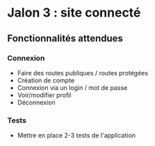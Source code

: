 # Jalon 3 : site connecté

## Fonctionnalités attendues

### Connexion
- Faire des routes publiques / routes protégées
- Création de compte
- Connexion via un login / mot de passe
- Voir/modifier profil
- Déconnexion

### Tests
- Mettre en place 2-3 tests de l'application